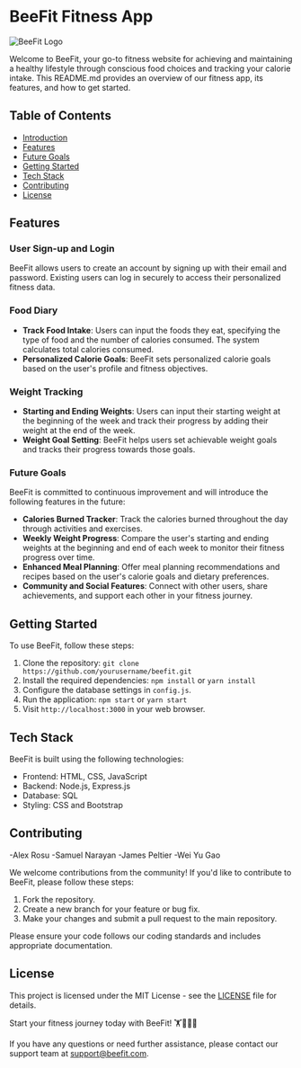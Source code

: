 # BeeFit Fitness App

![BeeFit Logo]((https://files.slack.com/files-pri/T0573TH1GCC-F06183VP65C/gucci_bee.png))

Welcome to BeeFit, your go-to fitness website for achieving and maintaining a healthy lifestyle through conscious food choices and tracking your calorie intake. This README.md provides an overview of our fitness app, its features, and how to get started.

## Table of Contents

- [Introduction](#beefit-fitness-app)
- [Features](#features)
- [Future Goals](#future-goals)
- [Getting Started](#getting-started)
- [Tech Stack](#tech-stack)
- [Contributing](#contributing)
- [License](#license)

## Features

### User Sign-up and Login
BeeFit allows users to create an account by signing up with their email and password. Existing users can log in securely to access their personalized fitness data.

### Food Diary
- **Track Food Intake**: Users can input the foods they eat, specifying the type of food and the number of calories consumed. The system calculates total calories consumed.
- **Personalized Calorie Goals**: BeeFit sets personalized calorie goals based on the user's profile and fitness objectives.

### Weight Tracking
- **Starting and Ending Weights**: Users can input their starting weight at the beginning of the week and track their progress by adding their weight at the end of the week.
- **Weight Goal Setting**: BeeFit helps users set achievable weight goals and tracks their progress towards those goals.

### Future Goals

BeeFit is committed to continuous improvement and will introduce the following features in the future:

- **Calories Burned Tracker**: Track the calories burned throughout the day through activities and exercises.
- **Weekly Weight Progress**: Compare the user's starting and ending weights at the beginning and end of each week to monitor their fitness progress over time.
- **Enhanced Meal Planning**: Offer meal planning recommendations and recipes based on the user's calorie goals and dietary preferences.
- **Community and Social Features**: Connect with other users, share achievements, and support each other in your fitness journey.

## Getting Started

To use BeeFit, follow these steps:

1. Clone the repository: `git clone https://github.com/yourusername/beefit.git`
2. Install the required dependencies: `npm install` or `yarn install`
3. Configure the database settings in `config.js`.
4. Run the application: `npm start` or `yarn start`
5. Visit `http://localhost:3000` in your web browser.

## Tech Stack

BeeFit is built using the following technologies:

- Frontend: HTML, CSS, JavaScript
- Backend: Node.js, Express.js
- Database: SQL
- Styling: CSS and Bootstrap

## Contributing
-Alex Rosu
-Samuel Narayan
-James Peltier
-Wei Yu Gao

We welcome contributions from the community! If you'd like to contribute to BeeFit, please follow these steps:

1. Fork the repository.
2. Create a new branch for your feature or bug fix.
3. Make your changes and submit a pull request to the main repository.

Please ensure your code follows our coding standards and includes appropriate documentation.

## License

This project is licensed under the MIT License - see the [LICENSE](LICENSE) file for details.

Start your fitness journey today with BeeFit! 🏋️🍏💪🥗

If you have any questions or need further assistance, please contact our support team at support@beefit.com.
